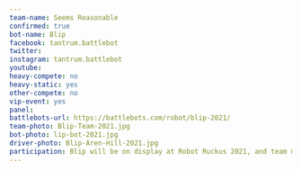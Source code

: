 ```yaml
---
team-name: Seems Reasonable
confirmed: true
bot-name: Blip
facebook: tantrum.battlebot
twitter:
instagram: tantrum.battlebot
youtube:
heavy-compete: no
heavy-static: yes
other-compete: no
vip-event: yes
panel: 
battlebots-url: https://battlebots.com/robot/blip-2021/
team-photo: Blip-Team-2021.jpg
bot-photo: lip-bot-2021.jpg
driver-photo: Blip-Aren-Hill-2021.jpg
participation: Blip will be on display at Robot Ruckus 2021, and team members will be part of the Ruckus VIP Fundraiser event, and you'll also find Aren on the Power Racing Series track!
---
```

